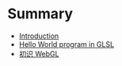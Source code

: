 # Summary

* [Introduction](README.md)
* [Hello World program in GLSL](hello-world-program-in-glsl.md)
* [初识 WebGL](webgl-chu-tan.md)

